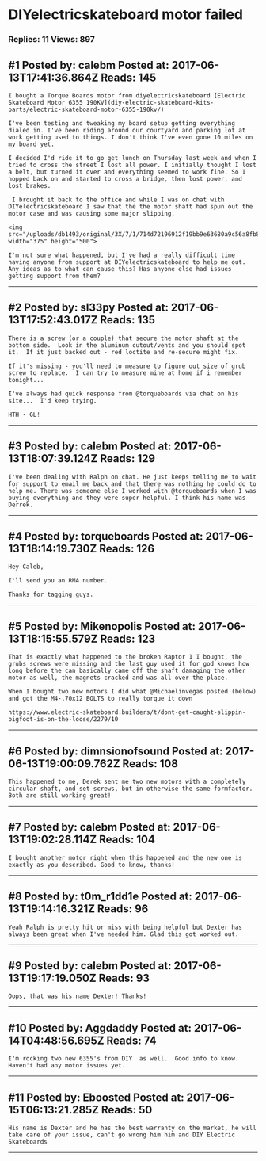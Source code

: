 # DIYelectricskateboard motor failed

### Replies: 11 Views: 897

## \#1 Posted by: calebm Posted at: 2017-06-13T17:41:36.864Z Reads: 145

```
I bought a Torque Boards motor from diyelectricskateboard [Electric Skateboard Motor 6355 190KV](diy-electric-skateboard-kits-parts/electric-skateboard-motor-6355-190kv/)

I've been testing and tweaking my board setup getting everything dialed in. I've been riding around our courtyard and parking lot at work getting used to things. I don't think I've even gone 10 miles on my board yet. 

I decided I'd ride it to go get lunch on Thursday last week and when I tried to cross the street I lost all power. I initially thought I lost a belt, but turned it over and everything seemed to work fine. So I hopped back on and started to cross a bridge, then lost power, and lost brakes.

 I brought it back to the office and while I was on chat with DIYelectricskateboard I saw that the the motor shaft had spun out the motor case and was causing some major slipping. 

<img src="/uploads/db1493/original/3X/7/1/714d72196912f19bb9e63680a9c56a8fb8263e04.JPG" width="375" height="500">

I'm not sure what happened, but I've had a really difficult time having anyone from support at DIYelectricskateboard to help me out. Any ideas as to what can cause this? Has anyone else had issues getting support from them?
```

---
## \#2 Posted by: sl33py Posted at: 2017-06-13T17:52:43.017Z Reads: 135

```
There is a screw (or a couple) that secure the motor shaft at the bottom side.  Look in the aluminum cutout/vents and you should spot it.  If it just backed out - red loctite and re-secure might fix.

If it's missing - you'll need to measure to figure out size of grub screw to replace.  I can try to measure mine at home if i remember tonight...

I've always had quick response from @torqueboards via chat on his site...  I'd keep trying.

HTH - GL!
```

---
## \#3 Posted by: calebm Posted at: 2017-06-13T18:07:39.124Z Reads: 129

```
I've been dealing with Ralph on chat. He just keeps telling me to wait for support to email me back and that there was nothing he could do to help me. There was someone else I worked with @torqueboards when I was buying everything and they were super helpful. I think his name was Derrek.
```

---
## \#4 Posted by: torqueboards Posted at: 2017-06-13T18:14:19.730Z Reads: 126

```
Hey Caleb,

I'll send you an RMA number.

Thanks for tagging guys.
```

---
## \#5 Posted by: Mikenopolis Posted at: 2017-06-13T18:15:55.579Z Reads: 123

```
That is exactly what happened to the broken Raptor 1 I bought, the grubs screws were missing and the last guy used it for god knows how long before the can basically came off the shaft damaging the other motor as well, the magnets cracked and was all over the place.

When I bought two new motors I did what @Michaelinvegas posted (below) and got the M4-.70x12 BOLTS to really torque it down

https://www.electric-skateboard.builders/t/dont-get-caught-slippin-bigfoot-is-on-the-loose/2279/10
```

---
## \#6 Posted by: dimnsionofsound Posted at: 2017-06-13T19:00:09.762Z Reads: 108

```
This happened to me, Derek sent me two new motors with a completely circular shaft, and set screws, but in otherwise the same formfactor. Both are still working great!
```

---
## \#7 Posted by: calebm Posted at: 2017-06-13T19:02:28.114Z Reads: 104

```
I bought another motor right when this happened and the new one is exactly as you described. Good to know, thanks!
```

---
## \#8 Posted by: t0m_r1dd1e Posted at: 2017-06-13T19:14:16.321Z Reads: 96

```
Yeah Ralph is pretty hit or miss with being helpful but Dexter has always been great when I've needed him. Glad this got worked out.
```

---
## \#9 Posted by: calebm Posted at: 2017-06-13T19:17:19.050Z Reads: 93

```
Oops, that was his name Dexter! Thanks!
```

---
## \#10 Posted by: Aggdaddy Posted at: 2017-06-14T04:48:56.695Z Reads: 74

```
I'm rocking two new 6355's from DIY  as well.  Good info to know.  Haven't had any motor issues yet.
```

---
## \#11 Posted by: Eboosted Posted at: 2017-06-15T06:13:21.285Z Reads: 50

```
His name is Dexter and he has the best warranty on the market, he will take care of your issue, can't go wrong him him and DIY Electric Skateboards
```

---
